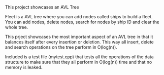 This project showcases an AVL Tree

Fleet is a AVL tree where you can add nodes called ships to build a fleet. 
You can add nodes, delete nodes, search for nodes by ship ID and clear the whole tree.

This prject showcases the most important aspect of an AVL tree in that it balances itself after every insertion or deletion.
This way all insert, delete and search operations on the tree perform in O(log(n)).

Included is a test file (mytest.cpp) that tests all the operations of the data structure to make sure that they all perform in
O(log(n)) time and that no memory is leaked.
